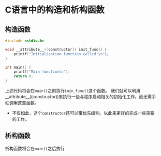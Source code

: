 # C语言中的构造和析构函数
## 构造函数

```c
#include <stdio.h>

void __attribute__((constructor)) init_func() {
    printf("Initialization function called!\n");
}

int main() {
    printf("Main function\n");
    return 0;
}

```

上述代码将会在`main()`之前执行`inin_func()`这个函数。
我们就可以利用__attribute__((constructor))来执行一些与程序启动相关的初始化工作，而无需手动调用这些函数。

- 不仅如此，这个`constructor`还可以带优先级别，以此来更好的完成一些需要的工作。


## 析构函数


析构函数将会在`main()`之后执行
